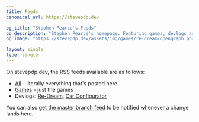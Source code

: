 ```yaml
---
title: Feeds
canonical_url: https://stevepdp.dev

og_title: "Stephen Pearce's Feeds"
og_description: "Stephen Pearce's homepage. Featuring games, devlogs and retrospectives."
og_image: "https://stevepdp.dev/assets/img/games/re-dream/opengraph.png"

layout: single
type: single
---
```


On stevepdp.dev, the RSS feeds available are as follows:

* <a href="/all.rss" target="_blank">All</a> - literally everything that's posted here
* <a href="/games.rss" target="_blank">Games</a> - just the games
* Devlogs: <a href="/re-dream-devlog.rss" target="_blank">Re-Dream</a>, <a href="/car-configurator-devlog.rss" target="_blank">Car Configurator</a>

You can also <a href="https://github.com/stevepdp/stevepdp.github.io/commits.atom" rel="me nofollow noopener noreferer" target="_blank">get the master branch feed</a> to be notified whenever a change lands here.